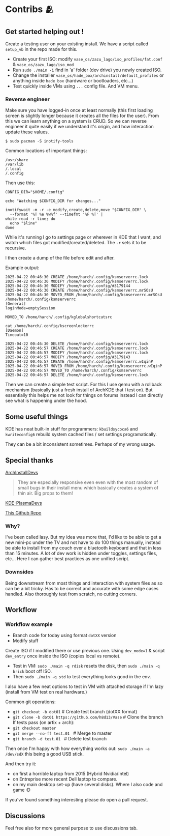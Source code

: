 # Contribs 🫂

## Get started helping out !

Create a testing user on your existing install. We have a script called `setup_vb` in the repo made for this.

- Create your first ISO: modify `vase_os/zazu_lago/iso_profiles/fat.conf` & `vase_os/zazu_lago/iso_mod`
- Run `sudo ./main -i` find in 'a' folder (dev drive) you newly created ISO.
- Change the installer `vase_os/hade_box/archinstall/default_profiles` or anything inside `hade_box` (hardware or bootloaders, etc...)
- Test quickly inside VMs using `...` config file. And VM menu.

### Reverse engineer

Make sure you have logged-in once at least normally (this first loading screen is slightly longer because it creates all the files for the user). From this we can learn anything on a system is CRUD. So we can reverse engineer it quite easily if we understand it's origin, and how interaction update these values.

`$ sudo pacman -S inotify-tools`

Common locations of important things:

```
/usr/share
/var/lib
/.local
/.config
```

Then use this:

```
CONFIG_DIR="$HOME/.config"

echo "Watching $CONFIG_DIR for changes..."

inotifywait -m -r -e modify,create,delete,move "$CONFIG_DIR" \
  --format '%T %e %w%f' --timefmt '%F %T' |
while read -r line; do
  echo "$line"
done
```

While it's running I go to settings page or wherever in KDE that I want, and watch which files got modified/created/deleted. The `-r` sets it to be recursive.

I then create a dump of the file before edit and after. 

Example output:
```
2025-04-22 00:46:30 CREATE /home/harch/.config/ksmserverrc.lock
2025-04-22 00:46:30 MODIFY /home/harch/.config/ksmserverrc.lock
2025-04-22 00:46:30 MODIFY /home/harch/.config/#3179144
2025-04-22 00:46:30 CREATE /home/harch/.config/ksmserverrc.mrSOsU
2025-04-22 00:46:30 MOVED_FROM /home/harch/.config/ksmserverrc.mrSOsU
/home/harch/.config/ksmserverrc
[General]
loginMode=emptySession

MOVED_TO /home/harch/.config/kglobalshortcutsrc

cat /home/harch/.config/kscreenlockerrc
[Daemon]
Timeout=10

2025-04-22 00:46:30 DELETE /home/harch/.config/ksmserverrc.lock
2025-04-22 00:46:57 CREATE /home/harch/.config/ksmserverrc.lock
2025-04-22 00:46:57 MODIFY /home/harch/.config/ksmserverrc.lock
2025-04-22 00:46:57 MODIFY /home/harch/.config/#3179143
2025-04-22 00:46:57 CREATE /home/harch/.config/ksmserverrc.wIqinP
2025-04-22 00:46:57 MOVED_FROM /home/harch/.config/ksmserverrc.wIqinP
2025-04-22 00:46:57 MOVED_TO /home/harch/.config/ksmserverrc
2025-04-22 00:46:57 DELETE /home/harch/.config/ksmserverrc.lock
```

Then we can create a simple test script. For this I use qemu with a rollback mechanism (basically just a fresh install of ArchKDE that I test on). But essentially this helps me not look for things on forums instead I can directly see what is happening under the hood.

## Some useful things

KDE has neat built-in stuff for programmers: `kbuildsycoca6` and `kwriteconfig6` rebuild system cached files / set settings programatically.

They can be a bit inconsistent sometimes. Perhaps of my wrong usage.

## Special thanks

[ArchInstallDevs](https://github.com/archlinux/archinstall/) 
> They are especially responsive even even with the most random of small bugs in their install menu which basically creates a system of thin air. Big props to them!

[KDE-PlasmaDevs](https://kde.org/)

[This Github Repo](https://github.com/shalva97/kde-configuration-files) 

### Why?

I've been called lasy. But my idea was more that, I'd like to be able to get a new mini-pc under the TV and not have to do 100 things manually, instead be able to install from my couch over a bluetooth keyboard and that in less than 15 minutes. A lot of dev work is hidden under toggles, settings files, etc... Here I can gather best practices as one unified script.

### Downsides

Being downstream from most things and interaction with system files as so can be a bit tricky. Has to be correct and accurate with some edge cases handled. Also thoroughly test from scratch, no cutting corners.  


## Workflow

### Workflow example

- Branch code for today using format `dotXX` version
- Modify stuff

Create ISO if I modified there or use previous one. Using `dev_mode=1` & script `dev_entry` once inside the ISO (copies local vs remote).

- Test in VM: `sudo ./main -q rdisk` resets the disk, then `sudo ./main -q brick` boot off ISO.
- Then `sudo ./main -q std` to test everything looks good in the env. 

I also have a few neat options to test in VM with attached storage if I'm lazy (install from VM test on real hardware.)

Common git operations:
  - `git checkout -b dot01`                               # Create test branch (dotXX format)
  - `git clone -b dot01 https://github.com/h8d13/Vase`    # Clone the branch
If tests pass (on artix + arch):
  - `git checkout master`
  - `git merge --no-ff test.01 `                          # Merge to master
  - `git branch -d test.01 `                              # Delete test branch

Then once I'm happy with how everything works out: `sudo ./main -a /dev/sdX` this being a good USB stick.

And then try it:

- on first a horrible laptop from 2015 (Hybrid Nvidia/Intel) 
- on Entreprise more recent Dell laptop to compare.
- on my main desktop set-up (have several disks). Where I also code and game :D

If you've found something interesting please do open a pull request.

## Discussions

Feel free also for more general purpose to use discussions tab. 